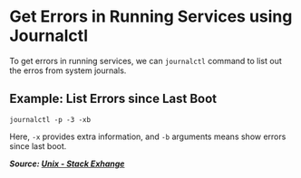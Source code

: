# Get Errors in Running Services using Journalctl

To get errors in running services, we can `journalctl` command to list out the erros from system journals.

## Example: List Errors since Last Boot

```
journalctl -p -3 -xb
```

Here, `-x` provides extra information, and `-b` arguments means show errors since last boot.

**_Source: [Unix - Stack Exhange](https://unix.stackexchange.com/a/457609)_**
